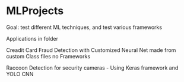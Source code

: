 # MLProjects
Goal: test different ML techniques, and test various frameworks 

Applications in folder 

Creadit Card Fraud Detection with Customized Neural Net made from custom Class files no Frameworks

Raccoon Detection for security cameras - Using Keras framework and YOLO CNN


